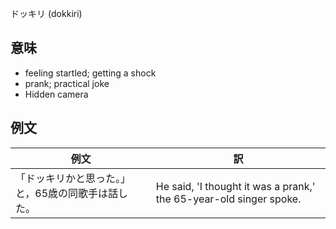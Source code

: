 ドッキリ (dokkiri)

## 意味

+ feeling startled; getting a shock​
+ prank; practical joke
+ Hidden camera

## 例文

|例文|訳|
| --- | --- |
|「ドッキリかと思った。」と，65歳の同歌手は話した。|He said, 'I thought it was a prank,' the 65-year-old singer spoke.|